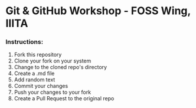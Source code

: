 # Git & GitHub Workshop - FOSS Wing, IIITA

### Instructions:  
1. Fork this repository  
2. Clone your fork on your system  
3. Change to the cloned repo's directory   
4. Create a <your roll no>.md file  
5. Add random text  
6. Commit your changes  
7. Push your changes to your fork  
8. Create a Pull Request to the original repo  
